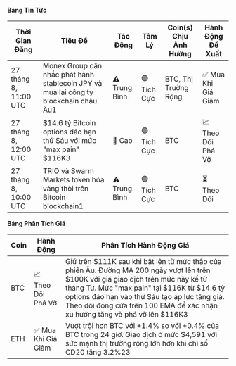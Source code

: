 **Bảng Tin Tức**

| Thời Gian Đăng | Tiêu Đề | Tác Động | Tâm Lý | Coin(s) Chịu Ảnh Hưởng | Hành Động Đề Xuất |
|---|---|---|---|---|---|
| 27 tháng 8, 11:00 UTC | Monex Group cân nhắc phát hành stablecoin JPY và mua lại công ty blockchain châu Âu1 | ⚠️ Trung Bình | 🟢 Tích Cực | BTC, Thị Trường Rộng | ✅ Mua Khi Giá Giảm |
| 27 tháng 8, 12:00 UTC | $14.6 tỷ Bitcoin options đáo hạn thứ Sáu với mức "max pain" $116K3 | 🚨 Cao | 🟢 Tích Cực | BTC | 📈 Theo Dõi Phá Vỡ |
| 27 tháng 8, 10:00 UTC | TRIO và Swarm Markets token hóa vàng thỏi trên Bitcoin blockchain1 | ⚠️ Trung Bình | 🟢 Tích Cực | BTC | ⏳ Theo Dõi |

**Bảng Phân Tích Giá**

| Coin | Hành Động | Phân Tích Hành Động Giá |
|---|---|---|
| BTC | 📈 Theo Dõi Phá Vỡ | Giữ trên $111K sau khi bật lên từ mức thấp của phiên Âu. Đường MA 200 ngày vượt lên trên $100K với giá giao dịch trên mức này kể từ tháng Tư. Mức "max pain" tại $116K từ $14.6 tỷ options đáo hạn vào thứ Sáu tạo áp lực tăng giá. Theo dõi đóng cửa trên 100 EMA để xác nhận xu hướng tăng và phá vỡ lên $116K3 |
| ETH | ✅ Mua Khi Giá Giảm | Vượt trội hơn BTC với +1.4% so với +0.4% của BTC trong 24 giờ. Giao dịch ở mức $4,591 với sức mạnh thị trường rộng lớn hơn khi chỉ số CD20 tăng 3.2%23 |